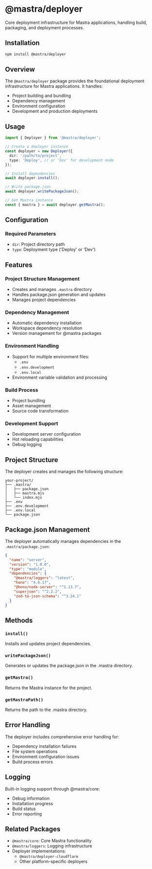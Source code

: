 # @mastra/deployer

Core deployment infrastructure for Mastra applications, handling build, packaging, and deployment processes.

## Installation

```bash
npm install @mastra/deployer
```

## Overview

The `@mastra/deployer` package provides the foundational deployment infrastructure for Mastra applications. It handles:

- Project building and bundling
- Dependency management
- Environment configuration
- Development and production deployments

## Usage

```typescript
import { Deployer } from '@mastra/deployer';

// Create a deployer instance
const deployer = new Deployer({
  dir: '/path/to/project',
  type: 'Deploy', // or 'Dev' for development mode
});

// Install dependencies
await deployer.install();

// Write package.json
await deployer.writePackageJson();

// Get Mastra instance
const { mastra } = await deployer.getMastra();
```

## Configuration

### Required Parameters

- `dir`: Project directory path
- `type`: Deployment type ('Deploy' or 'Dev')

## Features

### Project Structure Management

- Creates and manages `.mastra` directory
- Handles package.json generation and updates
- Manages project dependencies

### Dependency Management

- Automatic dependency installation
- Workspace dependency resolution
- Version management for @mastra packages

### Environment Handling

- Support for multiple environment files:
  - `.env`
  - `.env.development`
  - `.env.local`
- Environment variable validation and processing

### Build Process

- Project bundling
- Asset management
- Source code transformation

### Development Support

- Development server configuration
- Hot reloading capabilities
- Debug logging

## Project Structure

The deployer creates and manages the following structure:

```
your-project/
├── .mastra/
│   ├── package.json
│   ├── mastra.mjs
│   └── index.mjs
├── .env
├── .env.development
├── .env.local
└── package.json
```

## Package.json Management

The deployer automatically manages dependencies in the `.mastra/package.json`:

```json
{
  "name": "server",
  "version": "1.0.0",
  "type": "module",
  "dependencies": {
    "@mastra/loggers": "latest",
    "hono": "4.6.17",
    "@hono/node-server": "^1.13.7",
    "superjson": "^2.2.2",
    "zod-to-json-schema": "^3.24.1"
  }
}
```

## Methods

### `install()`

Installs and updates project dependencies.

### `writePackageJson()`

Generates or updates the package.json in the .mastra directory.

### `getMastra()`

Returns the Mastra instance for the project.

### `getMastraPath()`

Returns the path to the .mastra directory.

## Error Handling

The deployer includes comprehensive error handling for:

- Dependency installation failures
- File system operations
- Environment configuration issues
- Build process errors

## Logging

Built-in logging support through @mastra/core:

- Debug information
- Installation progress
- Build status
- Error reporting

## Related Packages

- `@mastra/core`: Core Mastra functionality
- `@mastra/loggers`: Logging infrastructure
- Deployer implementations:
  - `@mastra/deployer-cloudflare`
  - Other platform-specific deployers
